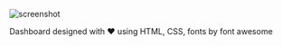 ![screenshot](https://user-images.githubusercontent.com/48080680/53786344-77fcef80-3f41-11e9-9efb-f0ee90460484.png)

Dashboard designed with :heart: using HTML, CSS, fonts by font awesome
